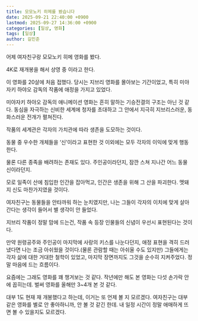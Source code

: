 ```yaml
---
title: 모모노키 히메를 봤습니다
date: 2025-09-21 22:40:00 +0900
lastmod: 2025-09-27 14:36:00 +0900
categories: [일상, 영화]
tags: [일상]
author: 길민준
---
```



어제 여자친구랑 모모노키 히메 영화를 봤다.


4K로 재개봉을 해서 상영 중 이라고 한다.


이 영화를 20살에 처음 접했다. 당시는 지브리 영화를 몰아보는 기간이었고, 특히 미야자키 하야오 감독의 작품에 애정을 가지고 있었다.


미야자키 하야오 감독의 애니메이션 영화는 흔히 말하는 기승전결의 구조는 아닌 것 같다. 동심을 자극하는 신비한 세계에 청자를 초대하고 그 안에서 지극히 지브리스러운, 동화스러운 전개가 펼쳐진다.


작품의 세계관은 각자의 가치관에 따라 생존을 도모하는 것이다.


동물 중 우수한 개체들을 ‘신’이라고 표현한 것 이외에는 모두 각자의 이익에 맞게 행동한다.


물론 다른 종족을 배려하는 존재도 있다. 주인공이라던지, 잠깐 스쳐 지나간 어느 동물 신이라던지.


모로 일족이 산에 침입한 인간을 잡아먹고, 인간은 생존을 위해 그 산을 파괴한다. 멧돼지 신도 마찬가지였을 것이다.


여자친구는 동물들을 안타까워 하는 눈치였지만, 나는 그들이 각자의 이치에 맞게 살아간다는 생각이 들어서 별 생각이 안 들었다.


지브리 작품이 정말 맘에 드는건, 작품 속 등장 인물들의 신념이 우선시 표현된다는 것이다.


만약 원령공주와 주인공이 마지막에 사랑의 키스를 나눈다던지, 애정 표현을 격히 드러냈다면 나는 조금 아쉬웠을 것이다.(물론 관람할 때는 아쉬울 수도 있지만) 그들에게는 각자 삶에 대한 거대한 철학이 있었고, 마지막 장면까지도 그것을 순수히 지켜주었다. 정말 마음에 드는 흐름이다.


요즘에는 그래도 영화를 꽤 챙겨보는 것 같다. 작년에만 해도 본 영화는 다섯 손가락 안에 꼽히는데. 벌써 영화를 올해만 3~4개 본 것 같다.


대부 1도 현재 재 개봉했다고 하는데, 이거는 또 언제 볼 지 모르겠다. 여자친구는 대부 같은 영화를 별로 안 좋아하니까, 안 볼 것 같긴 한데. 내 일정 시간이 정말 애매하게 뜨면 볼 수 있을지도 모르겠다.


